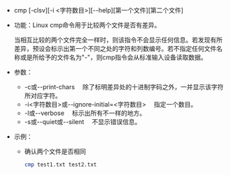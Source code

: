 - cmp \[-clsv]\[-i <字符数目>]\[--help]\[第一个文件][第二个文件]


- 功能：Linux cmp命令用于比较两个文件是否有差异。

  当相互比较的两个文件完全一样时，则该指令不会显示任何信息。若发现有所差异，预设会标示出第一个不同之处的字符和列数编号。若不指定任何文件名称或是所给予的文件名为"-"，则cmp指令会从标准输入设备读取数据。

- 参数：

  - -c或--print-chars 　除了标明差异处的十进制字码之外，一并显示该字符所对应字符。
  - -i<字符数目>或--ignore-initial=<字符数目> 　指定一个数目。
  - -l或--verbose 　标示出所有不一样的地方。
  - -s或--quiet或--silent 　不显示错误信息。

- 示例：

  - 确认两个文件是否相同

    ```bash
    cmp test1.txt test2.txt
    ```

    

